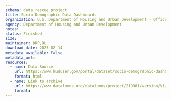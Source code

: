 ```yaml
---
schema: data_rescue_project 
title: Socio-Demographic Data Dashboards
organization: U.S. Department of Housing and Urban Development - Office of Policy Development and Research
agency: Department of Housing and Urban Development
notes: 
status: Finished
size: 
maintainer: DRP,DL
download_date: 2025-02-14
metadata_available: False
metadata_url: 
resources:
  - name: Data Source
    url: https://www.huduser.gov/portal/dataset/socio-demographic-dashboards.html
    format: html
  - name: Link to archive
    url: https://www.datalumos.org/datalumos/project/219381/version/V1/view
    format: 
---
```


